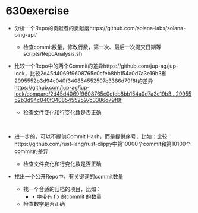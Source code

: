# 630exercise

- 分析一个Repo的贡献者的贡献度https://github.com/solana-labs/solana-ping-api/
  - 检查commit数量，修改行数，第一次、最后一次提交日期等
  scripts/RepoAnalysis.sh
  
- 比较一个Repo中的两个Commit的差异https://github.com/jup-ag/jup-lock，比较2d45d4069f9608765c0cfeb8bb154a0d7a3e19b3和2995552b3d94c040f340854552597c3386d79f8f的差异
  https://github.com/jup-ag/jup-lock/compare/2d45d4069f9608765c0cfeb8bb154a0d7a3e19b3...2995552b3d94c040f340854552597c3386d79f8f

  - 检查文件变化和行变化数是否正确


​    

- 进一步的，可以不提供Commit Hash，而是提供序号，比如：比较https://github.com/rust-lang/rust-clippy中第10000个commit和第10100个commit的差异

  - 检查文件变化和行变化数是否正确



- 找出一个公开Repo中，有关键词的commit数量
  - 找一个合适的归档的项目，比如：
    - ‣ 中带有 fix 的commit 的数量
  - 检查数字是否正确
